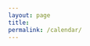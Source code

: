 ```yaml
---
layout: page
title: 
permalink: /calendar/
---
```



<script src='https://unpkg.com/@fullcalendar/core@4.3.1/main.min.js'></script>


<link href='https://unpkg.com/@fullcalendar/core@4.3.1/main.min.css' rel='stylesheet' />
<link href='https://unpkg.com/@fullcalendar/daygrid@4.3.0/main.min.css' rel='stylesheet' />
<link href='https://unpkg.com/@fullcalendar/list@4.3.0/main.min.css' rel='stylesheet' />

<script src='https://unpkg.com/@fullcalendar/daygrid@4.3.0/main.min.js'></script>
<script src='https://unpkg.com/@fullcalendar/list@4.3.0/main.min.js'></script>
<script src='https://unpkg.com/@fullcalendar/google-calendar@4.3.0/main.min.js'></script>

<style>

#calendarContainer {
  width: 500px;
  height: 500px;
}

.fc-scroller {
  height: auto !important;
}

.fc-head .fc-widget-header {
  margin-right: 0 !important;
}

.fc-scroller {
  overflow: visible !important;
}

.fc-today {
    background: #FFF !important;
    border: none !important;
    border-top: 1px solid #ddd !important;
    font-weight: bold;
} 
</style>

  <script>

  document.addEventListener('DOMContentLoaded', function() {
    var calendarEl = document.getElementById('calendar');

    var calendar = new FullCalendar.Calendar(calendarEl, {
      plugins: [ 'dayGrid', 'googleCalendar' ],
      header: {
        left: 'prev',
        center: 'title',
        right: 'next today' 
      },
      firstDay: 1,

      displayEventTime: false, // don't show the time column in list view

      // THIS KEY WON'T WORK IN PRODUCTION!!!
      // To make your own Google API key, follow the directions here:
      // http://fullcalendar.io/docs/google_calendar/
      googleCalendarApiKey: 'AIzaSyCcN07bgoXITC7FBY7mq5mnYVR05fIUh9k',

      // US Holidays
      events: 'cf96q2jcqhgh2jh5rt0rc49jns@group.calendar.google.com',
      eventColor: '#808080',
      eventTextColor: '#FFFFFF',

      eventClick: function(arg) {

        // opens events in a popup window
        window.open(arg.event.url, '_blank', 'width=700,height=600');

        // prevents current tab from navigating
        arg.jsEvent.preventDefault();
      }

    });

    calendar.render();
  });

</script>


<div id="calendarContainer">
  <div id="calendar"></div>
</div>
